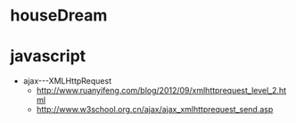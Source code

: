 # houseDream


# javascript

* ajax---XMLHttpRequest
  * http://www.ruanyifeng.com/blog/2012/09/xmlhttprequest_level_2.html
  * http://www.w3school.org.cn/ajax/ajax_xmlhttprequest_send.asp
